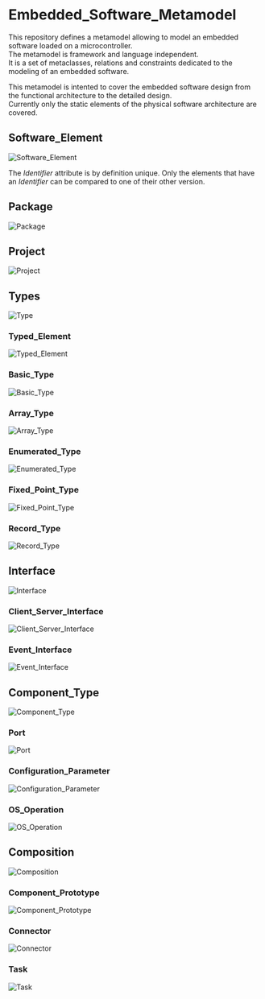 # Embedded_Software_Metamodel

This repository defines a metamodel allowing to model an embedded software
loaded on a microcontroller.  
The metamodel is framework and language independent.  
It is a set of metaclasses, relations and constraints dedicated to the modeling
of an embedded software.

This metamodel is intented to cover the embedded software design from the
functional architecture to the detailed design.  
Currently only the static elements of the physical software architecture are
covered.

## Software_Element

![Software_Element](doc/Software_Element.svg)

The _Identifier_ attribute is by definition unique. Only the elements that have
an _Identifier_ can be compared to one of their other version.

## Package

![Package](doc/Package.svg)

## Project

![Project](doc/Project.svg)

## Types

![Type](doc/Type.svg)

### Typed_Element

![Typed_Element](doc/Typed_Element.svg)

### Basic_Type

![Basic_Type](doc/Basic_Type.svg)

### Array_Type

![Array_Type](doc/Array_Type.svg)

### Enumerated_Type

![Enumerated_Type](doc/Enumerated_Type.svg)

### Fixed_Point_Type

![Fixed_Point_Type](doc/Fixed_Point_Type.svg)

### Record_Type

![Record_Type](doc/Record_Type.svg)

## Interface

![Interface](doc/Interface.svg)

### Client_Server_Interface

![Client_Server_Interface](doc/Client_Server_Interface.svg)

### Event_Interface

![Event_Interface](doc/Event_Interface.svg)

## Component_Type

![Component_Type](doc/Component_Type.svg)

### Port

![Port](doc/Port.svg)

### Configuration_Parameter

![Configuration_Parameter](doc/Configuration_Parameter.svg)

### OS_Operation

![OS_Operation](doc/OS_Operation.svg)

## Composition

![Composition](doc/Composition.svg)

### Component_Prototype

![Component_Prototype](doc/Component_Prototype.svg)

### Connector

![Connector](doc/Connector.svg)

### Task

![Task](doc/Task.svg)
